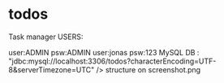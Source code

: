 # todos
Task manager
USERS:


user:ADMIN psw:ADMIN
user:jonas psw:123
MySQL DB : "jdbc:mysql://localhost:3306/todos?characterEncoding=UTF-8&amp;serverTimezone=UTC" />
structure on screenshot.png
